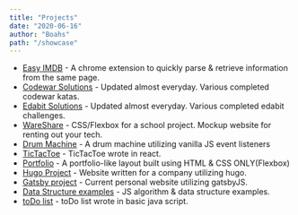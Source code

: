 ```yaml
---
title: "Projects"
date: "2020-06-16"
author: "Boahs"
path: "/showcase"
---
```


- [Easy IMDB](https://github.com/boahs/EasyIMDb) - A chrome extension to quickly parse & retrieve information from the same page.
- [Codewar Solutions](https://github.com/boahs/CodeWarSolutions) - Updated almost everyday. Various completed codewar katas.
- [Edabit Solutions](https://github.com/boahs/Edabit-Solutions) - Updated almost everyday. Various completed edabit challenges.
- [WareShare](https://boahs.github.io/) - CSS/Flexbox for a school project. Mockup website for renting out your tech.
- [Drum Machine](https://github.com/boahs/Drum_Machine) - A drum machine utilizing vanilla JS event listeners
- [TicTacToe](https://github.com/boahs/react_tttgame) - TicTacToe wrote in react.
- [Portfolio](https://boahs.github.io/portfolio/) - A portfolio-like layout built using HTML & CSS ONLY(Flexbox)
- [Hugo Project](https://softtech.systems/) - Website written for a company utilizing hugo.
- [Gatsby project](https://boahs.info/) - Current personal website utilizing gatsbyJS.
- [Data Structure examples](https://github.com/boahs/Javascript-Algorithms-And-Data-Structures) - JS algorithm & data structure examples.
- [toDo list](https://github.com/boahs/todo_js) - toDo list wrote in basic java script.
